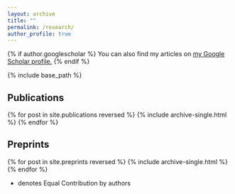 ```yaml
---
layout: archive
title: ""
permalink: /research/
author_profile: true
---
```


{% if author.googlescholar %}
  You can also find my articles on <u><a href="{{author.googlescholar}}">my Google Scholar profile</a>.</u>
{% endif %}

{% include base_path %}

## Publications
{% for post in site.publications reversed %}
  {% include archive-single.html %}
{% endfor %}

## Preprints
{% for post in site.preprints reversed %}
  {% include archive-single.html %}
{% endfor %}



* denotes Equal Contribution by authors
